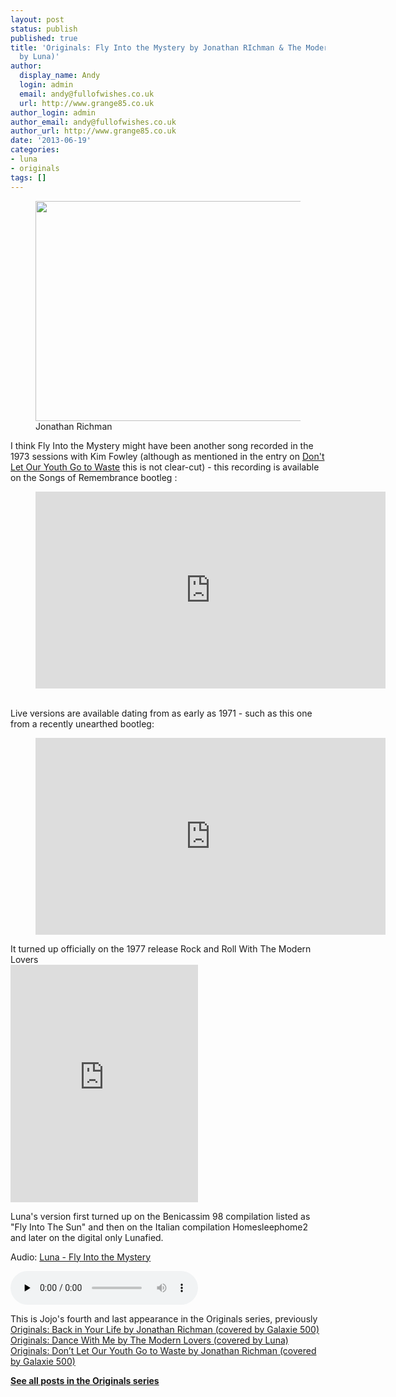 ```yaml
---
layout: post
status: publish
published: true
title: 'Originals: Fly Into the Mystery by Jonathan RIchman & The Modern Lovers (covered
  by Luna)'
author:
  display_name: Andy
  login: admin
  email: andy@fullofwishes.co.uk
  url: http://www.grange85.co.uk
author_login: admin
author_email: andy@fullofwishes.co.uk
author_url: http://www.grange85.co.uk
date: '2013-06-19'
categories:
- luna
- originals
tags: []
---
```

<p><figure class="caption aligncenter"><img src="https://media.fullofwishes.co.uk/00-misc/pictures/jonathan-richman.jpg" width="627" height="352" class /><figcaption class="caption-text"> Jonathan Richman</figcaption></figure>
I think Fly Into the Mystery might have been another song recorded in the 1973 sessions with Kim Fowley (although as mentioned in the entry on <a href="/2013/05/15/originals-dont-let-our-youth-go-to-waste-by-jonathan-richman-covered-by-galaxie-500">Don't Let Our Youth Go to Waste</a> this is not clear-cut) - this recording is available on the Songs of Remembrance bootleg :<br />

<figure class="caption aligncenter"><iframe width="560" height="315" src="https://www.youtube.com/embed/Fak-OFvYgD4" frameborder="0" allowfullscreen></iframe><figcaption class="caption-text"></figcaption></figure>

<a id="more"></a><a id="more-4264"></a><br />
Live versions are available dating from as early as 1971 - such as this one from a recently unearthed bootleg:<br />
</p>
<figure class="caption aligncenter"><iframe width="560" height="315" src="https://www.youtube.com/embed/Cd0ZK9Gvy6g" frameborder="0" allowfullscreen></iframe><figcaption class="caption-text"></figcaption></figure>
<p>It turned up officially on the 1977 release Rock and Roll With The Modern Lovers<br />
<iframe class="aligncenter" src="https://embed.spotify.com/?uri=spotify:track:0yUJz57e6JQbVlXzn7PvxQ" width="300" height="380" frameborder="0" allowtransparency="true"></iframe></p>
<p>Luna's version first turned up on the Benicassim 98 compilation listed as "Fly Into The Sun" and then on the Italian compilation Homesleephome2 and later on the digital only Lunafied.</p>

<div class="well"><p class="audio">Audio: <a href="https://media.fullofwishes.co.uk/02-luna/audio/02_Luna_Fly-Into-the-Mystery.mp3">Luna - Fly Into the Mystery</a></p><audio controls="controls" preload="none" src="https://media.fullofwishes.co.uk/02-luna/audio/02_Luna_Fly-Into-the-Mystery.mp3"></audio></div>

<p>This is Jojo's fourth and last appearance in the Originals series, previously<br />
<a href="/2013/02/20/originals-back-in-your-life-by-jonathan-richman-covered-by-galaxie-500/" title="Originals: Back in Your Life by Jonathan Richman (covered by Galaxie 500)">Originals: Back in Your Life by Jonathan Richman (covered by Galaxie 500)</a><br />
<a href="/2013/04/24/originals-dance-with-me-by-the-modern-lovers-covered-by-luna/" title="Originals: Dance With Me by The Modern Lovers (covered by Luna)">Originals: Dance With Me by The Modern Lovers (covered by Luna)</a><br />
<a href="/2013/05/15/originals-dont-let-our-youth-go-to-waste-by-jonathan-richman-covered-by-galaxie-500">Originals: Don’t Let Our Youth Go to Waste by Jonathan Richman (covered by Galaxie 500)</a></p>
<p><strong><a href="/category/originals/" title="List: Originals">See all posts in the Originals series</a></strong></p>
